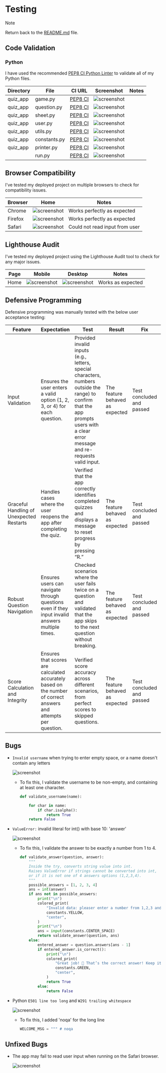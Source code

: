# Testing

> [!NOTE]  
> Return back to the [README.md](README.md) file.

## Code Validation
### Python

I have used the recommended [PEP8 CI Python Linter](https://pep8ci.herokuapp.com) to validate all of my Python files.

| Directory | File | CI URL | Screenshot | Notes |
| --- | --- | --- | --- | --- |
| quiz_app | game.py | [PEP8 CI](https://pep8ci.herokuapp.com/https://raw.githubusercontent.com/NourShbair/quiz/main/quiz_app/controller/game.py) | ![screenshot](documentation/validation/validate-game.png) | |
| quiz_app | question.py | [PEP8 CI](https://pep8ci.herokuapp.com/https://raw.githubusercontent.com/NourShbair/quiz/main/quiz_app/model/question.py) | ![screenshot](documentation/validation/validate-question.png) | |
| quiz_app | sheet.py | [PEP8 CI](https://pep8ci.herokuapp.com/https://raw.githubusercontent.com/NourShbair/quiz/main/quiz_app/model/sheet.py) | ![screenshot](documentation/validation/validate-sheet.png) | |
| quiz_app | user.py | [PEP8 CI](https://pep8ci.herokuapp.com/https://raw.githubusercontent.com/NourShbair/quiz/main/quiz_app/model/user.py) | ![screenshot](documentation/validation/validate-user.png) | |
| quiz_app | utils.py | [PEP8 CI](https://pep8ci.herokuapp.com/https://raw.githubusercontent.com/NourShbair/quiz/main/quiz_app/model/utils.py) | ![screenshot](documentation/validation/validate-utils.png) | |
| quiz_app | constants.py | [PEP8 CI](https://pep8ci.herokuapp.com/https://raw.githubusercontent.com/NourShbair/quiz/main/quiz_app/view/constants.py) | ![screenshot](documentation/validation/path-to-screenshot.png) | |
| quiz_app | printer.py | [PEP8 CI](https://pep8ci.herokuapp.com/https://raw.githubusercontent.com/NourShbair/quiz/main/quiz_app/view/printer.py) | ![screenshot](documentation/validation/validate-printer.png) | |
|  | run.py | [PEP8 CI](https://pep8ci.herokuapp.com/https://raw.githubusercontent.com/NourShbair/quiz/main/run.py) | ![screenshot](documentation/validation/validate-run.png) | |

## Browser Compatibility
I've tested my deployed project on multiple browsers to check for compatibility issues.

| Browser | Home | Notes |
| --- | --- | --- |
| Chrome | ![screenshot](documentation/browsers/chrome.png) | Works perfectly as expected |
| Firefox | ![screenshot](documentation/browsers/firefox.png) | Works perfectly as expected |
| Safari | ![screenshot](documentation/browsers/safari.png) | Could not read input from user |

## Lighthouse Audit

I've tested my deployed project using the Lighthouse Audit tool to check for any major issues.

| Page | Mobile | Desktop | Notes |
| --- | --- | --- | --- |
| Home | ![screenshot](documentation/lighthouse/lighthouse-mobile.png) | ![screenshot](documentation/lighthouse/lighthouse-desktop.png) | Works as expected |

## Defensive Programming
Defensive programming was manually tested with the below user acceptance testing:

| Feature | Expectation | Test | Result | Fix | Screenshot |
| --- | --- | --- | --- | --- | --- |
| Input Validation | Ensures the user enters a valid option (1, 2, 3, or 4) for each question. | Provided invalid inputs (e.g., letters, special characters, numbers outside the range) to confirm that the app prompts users with a clear error message and re-requests valid input. |The feature behaved as expected | Test concluded and passed | ![screenshot](documentation/defensive/defensive-1.png)
| Graceful Handling of Unexpected Restarts | Handles cases where the user reopens the app after completing the quiz. | Verified that the app correctly identifies completed quizzes and displays a message to reset progress by pressing “R.” |The feature behaved as expected | Test concluded and passed | ![screenshot](documentation/defensive/defensive-2.png)
| Robust Question Navigation |  Ensures users can navigate through questions even if they input invalid answers multiple times. | Checked scenarios where the user fails twice on a question and validated that the app skips to the next question without breaking. |The feature behaved as expected | Test concluded and passed | -
| Score Calculation and Integrity | Ensures that scores are calculated accurately based on the number of correct answers and attempts per question. | Verified score accuracy across different scenarios, from perfect scores to skipped questions. |The feature behaved as expected | Test concluded and passed | ![screenshot](documentation/defensive/defensive-3.png)


## Bugs

- `Invalid username` when trying to enter empty space, or a name doesn't contain any letters

    ![screenshot](documentation/bugs/bug-fixed-username.png)

    - To fix this, I validate the username to be non-empty, and containing at least one character.
        ```python
        def validate_username(name):

            for char in name:
                if char.isalpha():
                    return True
            return False
        ```

- `ValueError:` invalid literal for int() with base 10: 'answer'

    ![screenshot](documentation/bugs/bug-fixed-answer.png)

    - To fix this, I validate the answer to be exactly a number from 1 to 4.
        ```python
        def validate_answer(question, answer):
            """
            Inside the try, converts string value into int.
            Raises ValueError if strings cannot be converted into int,
            or if it is not one of 4 answers options (1,2,3,4).
            """
            possible_answers = [1, 2, 3, 4]
            ans = int(answer)
            if ans not in possible_answers:
                print("\n")
                colored_print(
                    "Invalid data: pleaser enter a number from 1,2,3 and 4:",
                    constants.YELLOW,
                    "center",
                )
                print("\n")
                ans = input(constants.CENTER_SPACE)
                return validate_answer(question, ans)
            else:
                entered_answer = question.answers[ans - 1]
                if entered_answer.is_correct():
                    print("\n")
                    colored_print(
                        "Great job! 🎉 That’s the correct answer! Keep it up!",
                        constants.GREEN,
                        "center",
                    )
                    return True
                else:
                    return False
        ```

- Python `E501 line too long` and `W291 trailing whitespace`

    ![screenshot](documentation/bugs/bug-fixed-long-lines.png)

    - To fix this, I added 'noqa' for the long line
        ```python
        WELCOME_MSG = """ # noqa
        ```
    

## Unfixed Bugs

- The app may fail to read user input when running on the Safari browser.

    ![screenshot](documentation/bugs/bug-safari.png)

